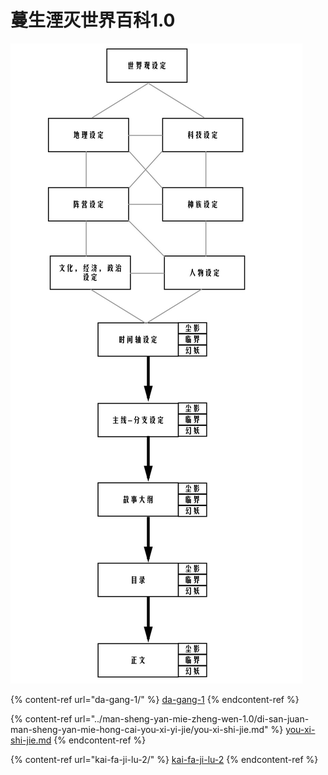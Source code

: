 # 蔓生湮灭世界百科1.0

![](../.gitbook/assets/image.png)

{% content-ref url="da-gang-1/" %}
[da-gang-1](da-gang-1/)
{% endcontent-ref %}

{% content-ref url="../man-sheng-yan-mie-zheng-wen-1.0/di-san-juan-man-sheng-yan-mie-hong-cai-you-xi-yi-jie/you-xi-shi-jie.md" %}
[you-xi-shi-jie.md](../man-sheng-yan-mie-zheng-wen-1.0/di-san-juan-man-sheng-yan-mie-hong-cai-you-xi-yi-jie/you-xi-shi-jie.md)
{% endcontent-ref %}

{% content-ref url="kai-fa-ji-lu-2/" %}
[kai-fa-ji-lu-2](kai-fa-ji-lu-2/)
{% endcontent-ref %}
